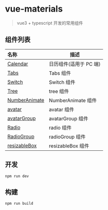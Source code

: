 # vue-materials

> vue3 + typescript 开发的常用组件

## 组件列表

| 名称                                                                       | 描述                   |
| :------------------------------------------------------------------------- | ---------------------- |
| [Calendar](./src/components/calendar/index.vue)                            | 日历组件(适用于 PC 端) |
| [Tabs](./src/components/tabs/components/tab.vue)                           | Tabs 组件              |
| [Switch](src/components/typeIn/components/switch/index.vue)                | Switch 组件            |
| [Tree](src/components/tree/components/tree.vue)                            | tree 组件              |
| [NumberAnimate](src/components/numberAnimate/components/numberAnimate.vue) | NumberAnimate 组件     |
| [avatar](src/components/avatar/components/avatar.vue)                      | avatar 组件            |
| [avatarGroup](src/components/avatar/components/avatarGroup.vue)            | avatarGroup 组件       |
| [Radio](src/components/typein/components/radio.vue)                        | radio 组件             |
| [RadioGroup](src/components/typein/components/radio-group.vue)             | radioGroup 组件        |
| [resizableBox](src/components/resizableBox/components/resizableBox.vue)    | resizableBox 组件      |

## 开发

```
npm run dev
```

## 构建

```
npm run build
```
